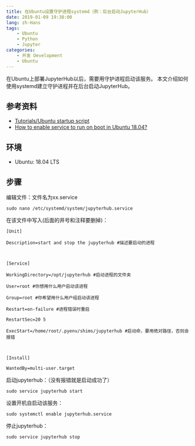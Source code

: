 ```yaml
---
title: 在Ubuntu设置守护进程systemd（例：后台启动JupyterHub）
date: 2019-01-09 19:38:00
lang: zh-Hans
tags:
    - Ubuntu
    - Python
    - Jupyter
categories: 
    - 开发 Development
    - Ubuntu
---
```


在Ubuntu上部署JupyterHub以后，需要用守护进程启动该服务。
本文介绍如何使用systemd建立守护进程并在后台启动JupyterHub。
<!-- more -->

## 参考资料

- [Tutorials/Ubuntu startup script](https://minecraft.gamepedia.com/Tutorials/Ubuntu_startup_script)
- [How to enable service to run on boot in Ubuntu 18.04?](https://maslosoft.com/kb/how-to-enable-service-to-run-on-boot-in-ubuntu-18-04/)


## 环境

- Ubuntu: 18.04 LTS

## 步骤

编辑文件：文件名为xx.service
```text
sudo nano /etc/systemd/system/jupyterhub.service
```

在该文件中写入(后面的井号和注释要删掉)：
```text
[Unit] 

Description=start and stop the jupyterhub #描述要启动的进程



[Service]

WorkingDirectory=/opt/jupyterhub #启动进程的文件夹

User=root #你想用什么用户启动该进程

Group=root #你希望用什么用户组启动该进程

Restart=on-failure #进程错误时重启

RestartSec=20 5

ExecStart=/home/root/.pyenv/shims/jupyterhub #启动命，要用绝对路径，否则会报错



[Install]

WantedBy=multi-user.target
```

启动jupyterhub：（没有报错就是启动成功了）
```text
sudo service jupyterhub start
```

设置开机自启动该服务：
```text
sudo systemctl enable jupyterhub.service
```

停止jupyterhub：
```text
sudo service jupyterhub stop
```